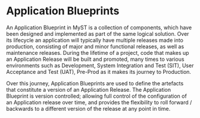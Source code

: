 # Application Blueprints
An Application Blueprint in MyST is a collection of components, which have been designed and implemented as part of the same logical solution. Over its lifecycle an application will typically have multiple releases made into production, consisting of major and minor functional releases, as well as maintenance releases. During the lifetime of a project, code that makes up an Application Release will be built and promoted, many times to various environments such as Development, System Integration and Test (SIT), User Acceptance and Test (UAT), Pre-Prod as it makes its journey to Production.

Over this journey, Application Blueprints are used to define the artefacts that constitute a version of an Application Release. The Application Blueprint is version controlled; allowing full control of the configuration of an Application release over time, and provides the flexibility to roll forward / backwards to a different version of the release at any point in time.